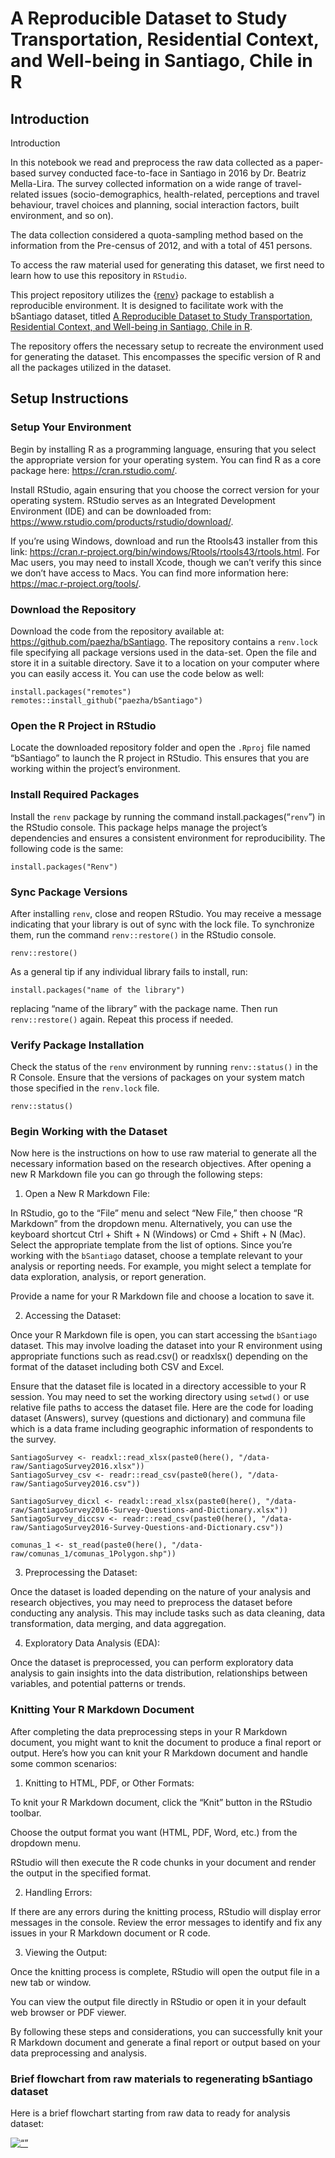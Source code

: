 
<!-- README.md is generated from README.Rmd. Please edit that file -->

# A Reproducible Dataset to Study Transportation, Residential Context, and Well-being in Santiago, Chile in R

## Introduction
Introduction

In this notebook we read and preprocess the raw data collected as a
paper-based survey conducted face-to-face in Santiago in 2016 by
Dr. Beatriz Mella-Lira. The survey collected information on a wide range
of travel-related issues (socio-demographics, health-related,
perceptions and travel behaviour, travel choices and planning, social
interaction factors, built environment, and so on).

The data collection considered a quota-sampling method based on the
information from the Pre-census of 2012, and with a total of 451
persons.

To access the raw material used for generating this dataset, we first
need to learn how to use this repository in `RStudio`.

This project repository utilizes the
{[renv](https://rstudio.github.io/renv/)} package to establish a
reproducible environment. It is designed to facilitate work with the
bSantiago dataset, titled [A Reproducible Dataset to Study
Transportation, Residential Context, and Well-being in Santiago, Chile
in R](https://github.com/paezha/bSantiago/).

The repository offers the necessary setup to recreate the environment
used for generating the dataset. This encompasses the specific version
of R and all the packages utilized in the dataset.

## Setup Instructions

### Setup Your Environment

Begin by installing R as a programming language, ensuring that you
select the appropriate version for your operating system. You can find R
as a core package here: <https://cran.rstudio.com/>.

Install RStudio, again ensuring that you choose the correct version for
your operating system. RStudio serves as an Integrated Development
Environment (IDE) and can be downloaded from:
<https://www.rstudio.com/products/rstudio/download/>.

If you’re using Windows, download and run the Rtools43 installer from
this link:
<https://cran.r-project.org/bin/windows/Rtools/rtools43/rtools.html>.
For Mac users, you may need to install Xcode, though we can’t verify
this since we don’t have access to Macs. You can find more information
here: <https://mac.r-project.org/tools/>.

### Download the Repository

Download the code from the repository available at:
<https://github.com/paezha/bSantiago>. The repository contains a
`renv.lock` file specifying all package versions used in the data-set.
Open the file and store it in a suitable directory. Save it to a
location on your computer where you can easily access it. You can use
the code below as well:

    install.packages("remotes")
    remotes::install_github("paezha/bSantiago")

### Open the R Project in RStudio

Locate the downloaded repository folder and open the `.Rproj` file named
“bSantiago” to launch the R project in RStudio. This ensures that you
are working within the project’s environment.

### Install Required Packages

Install the `renv` package by running the command
install.packages(“`renv`”) in the RStudio console. This package helps
manage the project’s dependencies and ensures a consistent environment
for reproducibility. The following code is the same:

    install.packages("Renv")

### Sync Package Versions

After installing `renv`, close and reopen RStudio. You may receive a
message indicating that your library is out of sync with the lock file.
To synchronize them, run the command `renv::restore()` in the RStudio
console.

    renv::restore()

As a general tip if any individual library fails to install, run:

    install.packages("name of the library")

replacing “name of the library” with the package name. Then run
`renv::restore()` again. Repeat this process if needed.

### Verify Package Installation

Check the status of the `renv` environment by running `renv::status()`
in the R Console. Ensure that the versions of packages on your system
match those specified in the `renv.lock` file.

    renv::status()

### Begin Working with the Dataset

Now here is the instructions on how to use raw material to generate all
the necessary information based on the research objectives. After
opening a new R Markdown file you can go through the following steps:

1.  Open a New R Markdown File:

In RStudio, go to the “File” menu and select “New File,” then choose “R
Markdown” from the dropdown menu. Alternatively, you can use the
keyboard shortcut Ctrl + Shift + N (Windows) or Cmd + Shift + N (Mac).
Select the appropriate template from the list of options. Since you’re
working with the `bSantiago` dataset, choose a template relevant to your
analysis or reporting needs. For example, you might select a template
for data exploration, analysis, or report generation.

Provide a name for your R Markdown file and choose a location to save
it.

2.  Accessing the Dataset:

Once your R Markdown file is open, you can start accessing the
`bSantiago` dataset. This may involve loading the dataset into your R
environment using appropriate functions such as read.csv() or readxlsx()
depending on the format of the dataset including both CSV and Excel.

Ensure that the dataset file is located in a directory accessible to
your R session. You may need to set the working directory using
`setwd()` or use relative file paths to access the dataset file. Here
are the code for loading dataset (Answers), survey (questions and
dictionary) and communa file which is a data frame including geographic
information of respondents to the survey.


    SantiagoSurvey <- readxl::read_xlsx(paste0(here(), "/data-raw/SantiagoSurvey2016.xlsx"))
    SantiagoSurvey_csv <- readr::read_csv(paste0(here(), "/data-raw/SantiagoSurvey2016.csv"))

    SantiagoSurvey_dicxl <- readxl::read_xlsx(paste0(here(), "/data-raw/SantiagoSurvey2016-Survey-Questions-and-Dictionary.xlsx"))
    SantiagoSurvey_diccsv <- readr::read_csv(paste0(here(), "/data-raw/SantiagoSurvey2016-Survey-Questions-and-Dictionary.csv"))

    comunas_1 <- st_read(paste0(here(), "/data-raw/comunas_1/comunas_1Polygon.shp"))

3.  Preprocessing the Dataset:

Once the dataset is loaded depending on the nature of your analysis and
research objectives, you may need to preprocess the dataset before
conducting any analysis. This may include tasks such as data cleaning,
data transformation, data merging, and data aggregation.

4.  Exploratory Data Analysis (EDA):

Once the dataset is preprocessed, you can perform exploratory data
analysis to gain insights into the data distribution, relationships
between variables, and potential patterns or trends.

### Knitting Your R Markdown Document

After completing the data preprocessing steps in your R Markdown
document, you might want to knit the document to produce a final report
or output. Here’s how you can knit your R Markdown document and handle
some common scenarios:

1.  Knitting to HTML, PDF, or Other Formats:

To knit your R Markdown document, click the “Knit” button in the RStudio
toolbar.

Choose the output format you want (HTML, PDF, Word, etc.) from the
dropdown menu.

RStudio will then execute the R code chunks in your document and render
the output in the specified format.

2.  Handling Errors:

If there are any errors during the knitting process, RStudio will
display error messages in the console. Review the error messages to
identify and fix any issues in your R Markdown document or R code.

3.  Viewing the Output:

Once the knitting process is complete, RStudio will open the output file
in a new tab or window.

You can view the output file directly in RStudio or open it in your
default web browser or PDF viewer.

By following these steps and considerations, you can successfully knit
your R Markdown document and generate a final report or output based on
your data preprocessing and analysis.

### Brief flowchart from raw materials to regenerating bSantiago dataset

Here is a brief flowchart starting from raw data to ready for analysis
dataset:

[![“”](Doc/Flowchart.png)](https://paezha.github.io/bSantiago/)
